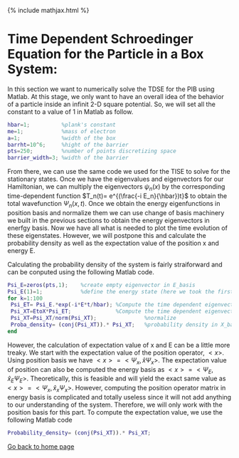 {% include mathjax.html %}

# Time Dependent Schroedinger Equation for the Particle in a Box System:

In this section we want to numerically solve the TDSE for the PIB using Matlab.
At this stage, we only want to have an overall idea of the behavior of a particle inside an infinit 2-D square potential. So, we will set all the constant to a value of $1$ in Matlab as follow.

```Matlab
hbar=1;          %plank's constant
me=1;            %mass of electron
a=1;             %width of the box
barrht=10^6;     %hight of the barrier
pts=250;         %number of points discretizing space
barrier_width=3; %width of the barrier

```

From there, we can use the same code we used for the TISE to solve for the stationary states. Once we have the eigenvalues and eigenvectors for our Hamiltonian, we can multiply the eigenvectors $\psi_n(x)$ by the corresponding time-dependent function $T_n(t)= e^{(\frac{-i E_n}{\hbar})t}$ to obtain the total wavefunction $\Psi_n(x,t)$. Once we obtain the energy eigenfunctions in position basis and normalize them we can use change of basis machinery we built in the previous sections to obtain the energy eigenvectors in enerfgy basis. Now we have all what is needed to plot the time evolution of these eigenstates. However, we will postpone this and calculate the probability density as well as the expectation value of the position x and energy E.

Calculating the probability density of the system is fairly straiforward and can be conputed using the following Matlab code.

```Matlab
Psi_E=zeros(pts,1);    %create empty eigenvector in E_basis
Psi_E(1)=1;            %define the energy state (here we took the first energy state)
for k=1:100                                  
 Psi_ET= Psi_E.*exp(-i*E*t/hbar); %Compute the time dependent eigenvector in E_basis
 Psi_XT=EtoX*Psi_ET;              %Compute the time dependent eigenvector in X_basis 
 Psi_XT=Psi_XT/norm(Psi_XT);               %normalize
 Proba_density= (conj(Psi_XT)).* Psi_XT;   %probability density in X_basis
end

```
However, the calculation of expectation value of x and E can be a little more treaky. We start with the expectation value of the position operator, $<x>$. 
Using position basis we have $<x>=<\Psi_x,\hat{x}\Psi_x>$. The expectation value of position can also be computed the energy basis as $<x>=<\Psi_E,\hat{x}_E\Psi_E>$. Theoretically, this is feasible and will yield the exact same value as $<x>=<\Psi_x,\hat{x}_x\Psi_x>$. However, computing the position operator matrix in energy basis is complicated and totally useless since it will not add anything to our understanding of the system. Therefore, we will only work with the position basis for this part. To compute the expectation value, we use the following Matlab code
  
  ```Matlab
Probability_density= (conj(Psi_XT)).* Psi_XT;

```



[Go back to home page](/README.md)
